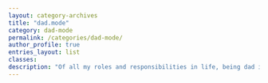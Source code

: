 ```yaml
---
layout: category-archives
title: "dad.mode"
category: dad-mode
permalink: /categories/dad-mode/
author_profile: true
entries_layout: list
classes:
description: "Of all my roles and responsibilities in life, being dad is the most challenging, most rewarding, most complicated, and occasionally most frustrating.  I can not imagine being more poorly equipped for this job.  But here I am, dad.mode."
---
```

